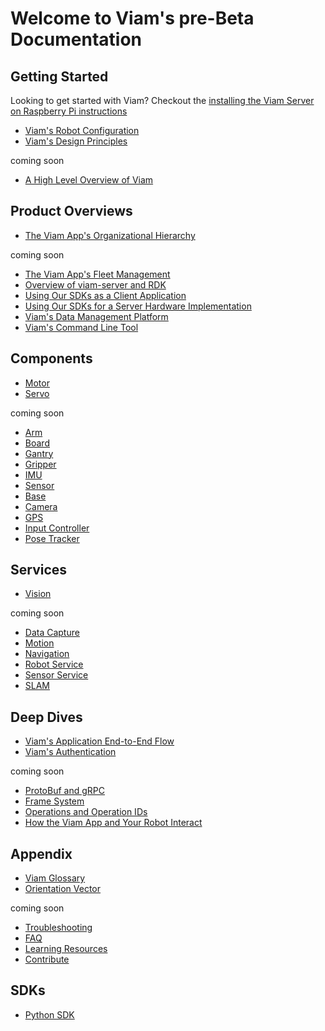 # Welcome to Viam's pre-Beta Documentation

## Getting Started
Looking to get started with Viam? Checkout the [installing the Viam Server on Raspberry Pi instructions](getting-started/installation.md)

- [Viam's Robot Configuration](getting-started/robot-config.md)
- [Viam's Design Principles](design-principles.md)

coming soon

- [A High Level Overview of Viam](getting-started/high-level-overview.md)

## Product Overviews
- [The Viam App's Organizational Hierarchy](product-overviews/organization-management.md)

coming soon

- [The Viam App's Fleet Management](product-overviews/fleet-management.md)
- [Overview of viam-server and RDK](product-overviews/RDK.md)
- [Using Our SDKs as a Client Application](product-overviews/SDK-as-client.md)
- [Using Our SDKs for a Server Hardware Implementation](product-overviews/SDK-as-server.md)
- [Viam's Data Management Platform](product-overviews/data-management.md)
- [Viam's Command Line Tool](product-overviews/CLI.md)

## Components
- [Motor](components/motor.md)
- [Servo](components/servo.md)

coming soon

- [Arm](components/arm.md)
- [Board](components/board.md)
- [Gantry](components/gantry.md)
- [Gripper](components/gripper.md)
- [IMU](components/imu.md)
- [Sensor](components/sensor.md)
- [Base](components/base.md)
- [Camera](components/camera.md)
- [GPS](components/gps.md)
- [Input Controller](components/input-controller.md)
- [Pose Tracker](components/pose-tracker.md)

## Services
- [Vision](services/vision.md)

coming soon

- [Data Capture](services/data-capture.md)
- [Motion](services/motion.md)
- [Navigation](services/navigation.md)
- [Robot Service](services/robot-service.md)
- [Sensor Service](services/sensor.md)
- [SLAM](services/slam.md)

## Deep Dives
- [Viam's Application End-to-End Flow](deeper-dive/robot-to-robot-comms.md)
- [Viam's Authentication](deeper-dive/security.md)

coming soon

- [ProtoBuf and gRPC](deeper-dive/architecture-and-protobuf.md)
- [Frame System](deeper-dive/frame-system.md)
- [Operations and Operation IDs](deeper-dive/operations.md)
- [How the Viam App and Your Robot Interact](deeper-dive/robot-to-cloud-comms.md)

## Appendix
- [Viam Glossary](appendix/glossary.md)
- [Orientation Vector](appendix/orientation-vector.md)

coming soon

- [Troubleshooting](appendix/troubleshooting.md)
- [FAQ](appendix/faq.md)
- [Learning Resources](appendix/learning-resources.md)
- [Contribute](appendix/contribute.md)

## SDKs
- [Python SDK](https://python.viam.dev/)
